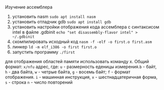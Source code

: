 Изучение ассемблера

1. установить nasm `sudo apt install nasm`
2. установить отладчик gdb `sudo apt install gdb`
3. установить настройки отображения кода ассемблера с синтаксисом 
intel в файле .gdbinit `echo "set disassembly-flavor intel" > ~/.gdbinit`
4. скомпилировать исходный код `nasm -f -elf -o first.o first.asm`
5. линкер `ld -m elf_i386 -o first first.o`
6. запустить программу `./first`

для отображения областей памяти использовать команду x. Общий формат:
`x/nfu` адрес, где:
`u` - размерность еденицы измерения.`b` - байт, `h` - два байта, `w` - четрые
байта, `g` - восемь байт;
`f` - формат отображения. `i` - машинная инструкция, `x` - шестнадцатеричная
форма, `s` -  строка
`n` - число повторений
